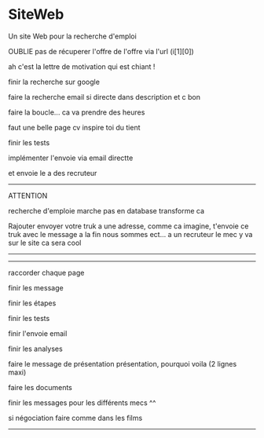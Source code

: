 # SiteWeb

Un site Web pour la recherche d'emploi

OUBLIE pas de récuperer l'offre de l'offre via l'url (i[1][0])


ah c'est la lettre de motivation qui est chiant !

finir la recherche sur google

faire la recherche email si directe dans description et c bon

faire la boucle... ca va prendre des heures

faut une belle page cv inspire toi du tient

finir les tests

implémenter l'envoie via email directte

et envoie le a des recruteur







--------------------------------------------------

ATTENTION 

recherche d'emploie marche pas en database transforme ca

Rajouter envoyer votre truk a une adresse, comme ca imagine, t'envoie ce truk avec le message a la fin nous sommes ect...
a un recruteur le mec y va sur le site ca sera cool

-------------------------------------------------



-------------------------------------------------------------------------------------------------------------------------------

raccorder chaque page

finir les message

finir les étapes

finir les tests

finir l'envoie email

finir les analyses

faire le message de présentation présentation, pourquoi voila (2 lignes maxi)

faire les documents

finir les messages pour les différents mecs ^^

si négociation faire comme dans les films

-------------------------------------------------------------------------------------------------------------------------------




